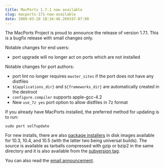 ```yaml
---
title: MacPorts 1.7.1 now available
slug: macports-171-now-available
date: 2009-03-28 18:34:46.269197-07:00
---
```


The MacPorts Project is proud to announce the release of version 1.7.1. This is a bugfix release with small changes only.

Notable changes for end users:

* port upgrade will no longer act on ports which are not installed

Notable changes for port authors:

* port lint no longer requires `master_sites` if the port does not have any distfiles
* `${applications_dir}` and `${frameworks_dir}` are automatically created in the destroot
* `configure.compiler` supports apple-gcc-4.2
* New `use_7z yes` port option to allow distfiles in 7z format

If you already have MacPorts installed, the preferred method for updating is to run:

    sudo port selfupdate

For new installs, there are also [package installers](https://svn.macports.org/repository/macports/downloads/MacPorts-1.7.1/) in disk images available for 10.3, 10.4, and 10.5 (with the latter two being universal builds). The source is available as tarballs compressed with gzip or bzip2 in the same directory and it is also available from the [subversion tag](https://svn.macports.org/repository/macports/tags/release_1_7_1/).

You can also read the [email announcement](https://lists.macosforge.org/pipermail/macports-announce/2009-March/000003.html).
